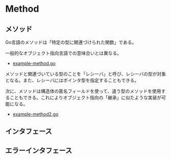 # Method

## メソッド

Go言語のメソッドは「特定の型に関連づけられた関数」である。

一般的なオブジェクト指向言語での意味合いとは異なる。

- [example-method.go](./example-method.go)

メソッドと関連づいている型のことを「レシーバ」と呼び、レシーバの型が対象となる。また、レシーバにはポインタ型を指定することもできる。

次に、メソッドは構造体の匿名フィールドを使って、違う型のメソッドを使用することもできる。これによりオブジェクト指向の「継承」に似たような実装が可能になる。

- [example-method2.go](./example-method2.go)

## インタフェース

## エラーインタフェース
